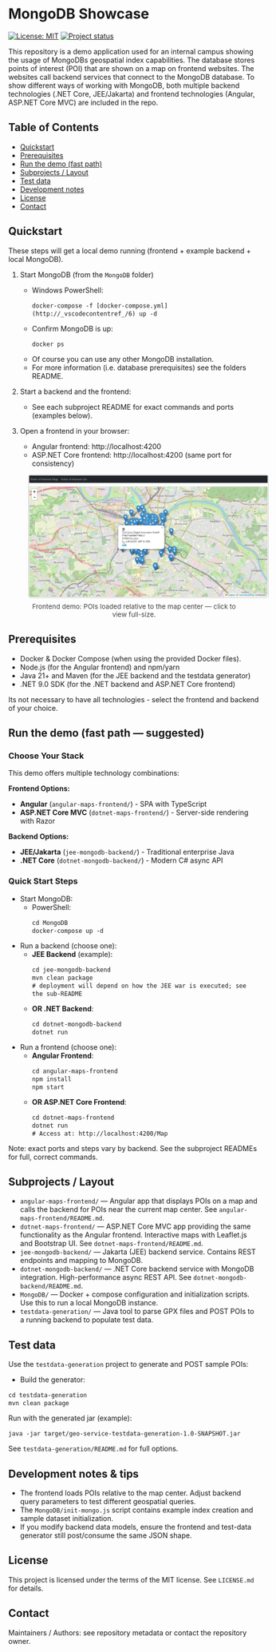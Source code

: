 # MongoDB Showcase

[![License: MIT](https://img.shields.io/badge/License-MIT-blue.svg)](#license)
[![Project status](https://img.shields.io/badge/status-demo-orange.svg)](#)

This repository is a demo application used for an internal campus showing the usage of MongoDBs geospatial index capabilities. The database stores points of interest (POI) that are shown on a map on frontend websites. The websites call backend services that connect to the MongoDB database. To show different ways of working with MongoDB, both multiple backend technologies (.NET Core, JEE/Jakarta) and frontend technologies (Angular, ASP.NET Core MVC) are included in the repo.

## Table of Contents
- [Quickstart](#quickstart)
- [Prerequisites](#prerequisites)
- [Run the demo (fast path)](#run-the-demo-fast-path)
- [Subprojects / Layout](#subprojects--layout)
- [Test data](#test-data)
- [Development notes](#development-notes)
- [License](#license)
- [Contact](#contact)

## Quickstart

These steps will get a local demo running (frontend + example backend + local MongoDB).

1. Start MongoDB (from the `MongoDB` folder)
   - Windows PowerShell:
     ```
     docker-compose -f [docker-compose.yml](http://_vscodecontentref_/6) up -d
     ```
   - Confirm MongoDB is up:
     ```
     docker ps
     ```
   - Of course you can use any other MongoDB installation.
   - For more information (i.e. database prerequisites) see the folders README.

2. Start a backend and the frontend:
   - See each subproject README for exact commands and ports (examples below).

3. Open a frontend in your browser:
   - Angular frontend: http://localhost:4200  
   - ASP.NET Core frontend: http://localhost:4200 (same port for consistency)

<figure style="text-align:center;">
  <a href="angular-maps-frontend/public/media/screenshots/angular_frontend_screenshot.png" target="_blank" rel="noopener">
    <img src="angular-maps-frontend/public/media/screenshots/angular_frontend_screenshot.png"
         alt="Angular frontend: interactive map with Points of Interest marked"
         style="max-width:480px;height:auto;border:1px solid #ccc;border-radius:4px;" />
  </a>
  <figcaption style="font-size:0.95em;color:#444;margin-top:6px;">
    Frontend demo: POIs loaded relative to the map center — click to view full-size.
  </figcaption>
</figure>

## Prerequisites
- Docker & Docker Compose (when using the provided Docker files).
- Node.js (for the Angular frontend) and npm/yarn
- Java 21+ and Maven (for the JEE backend and the testdata generator)  
- .NET 9.0 SDK (for the .NET backend and ASP.NET Core frontend)

Its not necessary to have all technologies - select the frontend and backend of your choice.

## Run the demo (fast path — suggested)

### Choose Your Stack
This demo offers multiple technology combinations:

**Frontend Options:**
- **Angular** (`angular-maps-frontend/`) - SPA with TypeScript
- **ASP.NET Core MVC** (`dotnet-maps-frontend/`) - Server-side rendering with Razor

**Backend Options:**  
- **JEE/Jakarta** (`jee-mongodb-backend/`) - Traditional enterprise Java
- **.NET Core** (`dotnet-mongodb-backend/`) - Modern C# async API

### Quick Start Steps
- Start MongoDB:
  - PowerShell:
    ```
    cd MongoDB
    docker-compose up -d
    ```
- Run a backend (choose one):
  - **JEE Backend** (example):
    ```
    cd jee-mongodb-backend
    mvn clean package
    # deployment will depend on how the JEE war is executed; see the sub-README
    ```
  - **OR .NET Backend**:
    ```
    cd dotnet-mongodb-backend  
    dotnet run
    ```
- Run a frontend (choose one):
  - **Angular Frontend**:
    ```
    cd angular-maps-frontend
    npm install
    npm start
    ```
  - **OR ASP.NET Core Frontend**:
    ```
    cd dotnet-maps-frontend
    dotnet run
    # Access at: http://localhost:4200/Map
    ```

Note: exact ports and steps vary by backend. See the subproject READMEs for full, correct commands.

## Subprojects / Layout

- `angular-maps-frontend/` — Angular app that displays POIs on a map and calls the backend for POIs near the current map center. See `angular-maps-frontend/README.md`.
- `dotnet-maps-frontend/` — ASP.NET Core MVC app providing the same functionality as the Angular frontend. Interactive maps with Leaflet.js and Bootstrap UI. See `dotnet-maps-frontend/README.md`.
- `jee-mongodb-backend/` — Jakarta (JEE) backend service. Contains REST endpoints and mapping to MongoDB.
- `dotnet-mongodb-backend/` — .NET Core backend service with MongoDB integration. High-performance async REST API. See `dotnet-mongodb-backend/README.md`.
- `MongoDB/` — Docker + compose configuration and initialization scripts. Use this to run a local MongoDB instance.
- `testdata-generation/` — Java tool to parse GPX files and POST POIs to a running backend to populate test data.

## Test data

Use the `testdata-generation` project to generate and POST sample POIs:

- Build the generator:

```
cd testdata-generation
mvn clean package
```

Run with the generated jar (example):

```
java -jar target/geo-service-testdata-generation-1.0-SNAPSHOT.jar
```

See `testdata-generation/README.md` for full options.

## Development notes & tips
- The frontend loads POIs relative to the map center. Adjust backend query parameters to test different geospatial queries.
- The `MongoDB/init-mongo.js` script contains example index creation and sample dataset initialization.
- If you modify backend data models, ensure the frontend and test-data generator still post/consume the same JSON shape.

## License
This project is licensed under the terms of the MIT license. See `LICENSE.md` for details.

## Contact
Maintainers / Authors: see repository metadata or contact the repository owner.